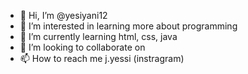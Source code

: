- 👋 Hi, I’m @yesiyani12
- 👀 I’m interested in learning more about programming
- 🌱 I’m currently learning html, css, java
- 💞️ I’m looking to collaborate on 
- 📫 How to reach me j.yessi (instragram)

<!---
yesiyani12/yesiyani12 is a ✨ special ✨ repository because its `README.md` (this file) appears on your GitHub profile.
You can click the Preview link to take a look at your changes.
--->
